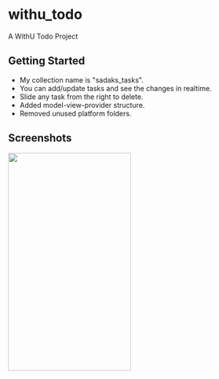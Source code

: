 # withu_todo

A WithU Todo Project

## Getting Started

- My collection name is "sadaks_tasks".
- You can add/update tasks and see the changes in realtime.
- Slide any task from the right to delete.
- Added model-view-provider structure.
- Removed unused platform folders.

## Screenshots
<p>
	<img src="https://github.com/sadaks-me/withu-todo/blob/master/screens/record.mp4?raw=true" width="250" height="443"/>
</p>

